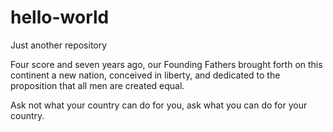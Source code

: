 # hello-world
Just another repository

Four score and seven years ago, our Founding Fathers brought forth on this continent a new nation, conceived in liberty, and dedicated to the proposition that all men are created equal.

Ask not what your country can do for you, ask what you can do for your country.
